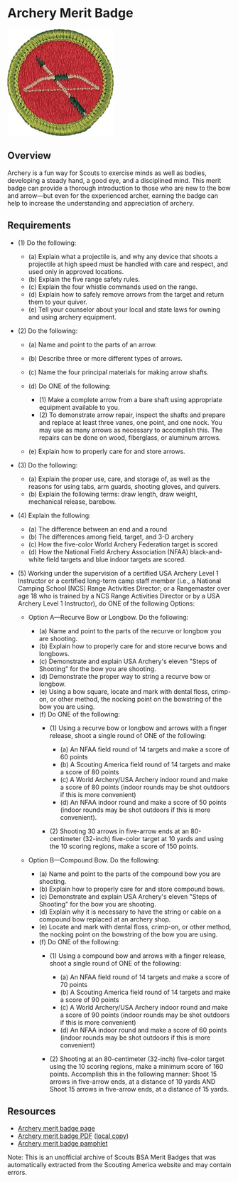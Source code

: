 

# Archery Merit Badge

![Archery Merit Badge](images/archery-merit-badge.jpg)

## Overview



Archery is a fun way for Scouts to exercise minds as well as bodies, developing a steady hand, a good eye, and a disciplined mind. This merit badge can provide a thorough introduction to those who are new to the bow and arrow—but even for the experienced archer, earning the badge can help to increase the understanding and appreciation of archery.

## Requirements

* (1) Do the following:
    * (a) Explain what a projectile is, and why any device that shoots a projectile at high speed must be handled with care and respect, and used only in approved locations.
    * (b) Explain the five range safety rules.
    * (c) Explain the four whistle commands used on the range.
    * (d) Explain how to safely remove arrows from the target and return them to your quiver.
    * (e) Tell your counselor about your local and state laws for owning and using archery equipment.


* (2) Do the following:
    * (a) Name and point to the parts of an arrow.
    * (b) Describe three or more different types of arrows.
    * (c) Name the four principal materials for making arrow shafts.
    * (d) Do ONE of the following:
        * (1) Make a complete arrow from a bare shaft using appropriate equipment available to you.
        * (2) To demonstrate arrow repair, inspect the shafts and prepare and replace at least three vanes, one point, and one nock. You may use as many arrows as necessary to accomplish this. The repairs can be done on wood, fiberglass, or aluminum arrows.


    * (e) Explain how to properly care for and store arrows.


* (3) Do the following:
    * (a) Explain the proper use, care, and storage of, as well as the reasons for using tabs, arm guards, shooting gloves, and quivers.
    * (b) Explain the following terms: draw length, draw weight, mechanical release, barebow.


* (4) Explain the following:
    * (a) The difference between an end and a round
    * (b) The differences among field, target, and 3-D archery
    * (c) How the five-color World Archery Federation target is scored
    * (d) How the National Field Archery Association (NFAA) black-and-white field targets and blue indoor targets are scored.


* (5) Working under the supervision of a certified USA Archery Level 1 Instructor or a certified long-term camp staff member (i.e., a National Camping School [NCS] Range Activities Director; or a Rangemaster over age 18 who is trained by a NCS Range Activities Director or by a USA Archery Level 1 Instructor), do ONE of the following Options:
    * Option A—Recurve Bow or Longbow. Do the following:
        * (a) Name and point to the parts of the recurve or longbow you are shooting.
        * (b) Explain how to properly care for and store recurve bows and longbows.
        * (c) Demonstrate and explain USA Archery's eleven "Steps of Shooting" for the bow you are shooting.
        * (d) Demonstrate the proper way to string a recurve bow or longbow.
        * (e) Using a bow square, locate and mark with dental floss, crimp-on, or other method, the nocking point on the bowstring of the bow you are using.
        * (f) Do ONE of the following:
            * (1) Using a recurve bow or longbow and arrows with a finger release, shoot a single round of ONE of the following:
                * (a) An NFAA field round of 14 targets and make a score of 60 points
                * (b) A Scouting America field round of 14 targets and make a score of 80 points
                * (c) A World Archery/USA Archery indoor round and make a score of 80 points (indoor rounds may be shot outdoors if this is more convenient)
                * (d) An NFAA indoor round and make a score of 50 points (indoor rounds may be shot outdoors if this is more convenient).


            * (2) Shooting 30 arrows in five-arrow ends at an 80-centimeter (32-inch) five-color target at 10 yards and using the 10 scoring regions, make a score of 150 points.




    * Option B—Compound Bow. Do the following:
        * (a) Name and point to the parts of the compound bow you are shooting.
        * (b) Explain how to properly care for and store compound bows.
        * (c) Demonstrate and explain USA Archery's eleven "Steps of Shooting" for the bow you are shooting.
        * (d) Explain why it is necessary to have the string or cable on a compound bow replaced at an archery shop.
        * (e) Locate and mark with dental floss, crimp-on, or other method, the nocking point on the bowstring of the bow you are using.
        * (f) Do ONE of the following:
            * (1) Using a compound bow and arrows with a finger release, shoot a single round of ONE of the following:
                * (a) An NFAA field round of 14 targets and make a score of 70 points
                * (b) A Scouting America field round of 14 targets and make a score of 90 points
                * (c) A World Archery/USA Archery indoor round and make a score of 90 points (indoor rounds may be shot outdoors if this is more convenient)
                * (d) An NFAA indoor round and make a score of 60 points (indoor rounds may be shot outdoors if this is more convenient)


            * (2) Shooting at an 80-centimeter (32-inch) five-color target using the 10 scoring regions, make a minimum score of 160 points. Accomplish this in the following manner: Shoot 15 arrows in five-arrow ends, at a distance of 10 yards AND Shoot 15 arrows in five-arrow ends, at a distance of 15 yards.








## Resources

- [Archery merit badge page](https://www.scouting.org/merit-badges/archery/)
- [Archery merit badge PDF](https://filestore.scouting.org/filestore/Merit_Badge_ReqandRes/Pamphlets/Archery.pdf) ([local copy](files/archery-merit-badge.pdf))
- [Archery merit badge pamphlet](https://www.scoutshop.org/search/?q=Archery+Merit+Badge+Pamphlet)

Note: This is an unofficial archive of Scouts BSA Merit Badges that was automatically extracted from the Scouting America website and may contain errors.